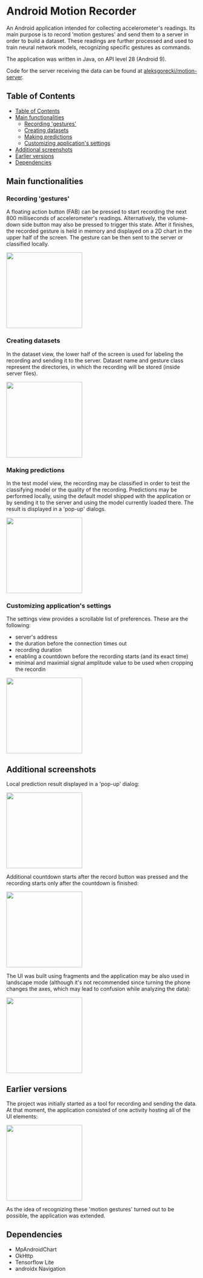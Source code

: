<h1> Android Motion Recorder </h1>

An Android application intended for collecting accelerometer's readings. Its main purpose is to record 'motion gestures' and send them to a server in order to build a dataset. These readings are further processed and used to train neural network models, recognizing specific gestures as commands.

The application was written in Java, on API level 28 (Android 9).

Code for the server receiving the data can be found at [aleksgorecki/motion-server](https://github.com/aleksgorecki/motion-server).

## Table of Contents
- [Table of Contents](#table-of-contents)
- [Main functionalities](#main-functionalities)
  - [Recording 'gestures'](#recording-gestures)
  - [Creating datasets](#creating-datasets)
  - [Making predictions](#making-predictions)
  - [Customizing application's settings](#customizing-applications-settings)
- [Additional screenshots](#additional-screenshots)
- [Earlier versions](#earlier-versions)
- [Dependencies](#dependencies)

## Main functionalities

### Recording 'gestures'

A floating action button (FAB) can be pressed to start recording the next 800 milliseconds of accelerometer's readings. Alternatively, the volume-down side button may also be pressed to trigger this state. After it finishes, the recorded gesture is held in memory and displayed on a 2D chart in the upper half of the screen. The gesture can be then sent to the server or classified locally.

<img src="readmeimg/gifrecorder.gif" width=200 />

### Creating datasets

In the dataset view, the lower half of the screen is used for labeling the recording and sending it to the server. Dataset name and gesture class represent the directories, in which the recording will be stored (inside server files).


<img src="readmeimg/dataset.jpg" width=200 />


### Making predictions

In the test model view, the recording may be classified in order to test the classifying model or the quality of the recording. Predictions may be performed locally, using the default model shipped with the application or by sending it to the server and using the model currently loaded there. The result is displayed in a 'pop-up' dialogs.

<img src="readmeimg/test_tab.jpg" width=200 />


### Customizing application's settings

The settings view provides a scrollable list of preferences. These are the following:

- server's address
- the duration before the connection times out
- recording duration
- enabling a countdown before the recording starts (and its exact time)
- minimal and maximial signal amplitude value to be used when cropping the recordin


<img src="readmeimg/settings.jpg" width=200 />



## Additional screenshots

Local prediction result displayed in a 'pop-up' dialog: 

<img src="readmeimg/local_result.jpg" width=200 />



Additional countdown starts after the record button was pressed and the recording starts only after the countdown is finished:

<img src="readmeimg/countdown.jpg" width=200 />


The UI was built using fragments and the application may be also used in landscape mode (although it's not recommended since turning the phone changes the axes, which may lead to confusion while analyzing the data):

<img src="readmeimg/landscape.jpg" height=200 />


## Earlier versions

The project was initially started as a tool for recording and sending the data. At that moment, the application consisted of one activity hosting all of the UI elements:

<img src="readmeimg/prototype.jpg" width=200 />


As the idea of recognizing these 'motion gestures' turned out to be possible, the application was extended.

## Dependencies
- MpAndroidChart
- OkHttp
- Tensorflow Lite
- androidx Navigation
